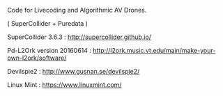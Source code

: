 
Code for Livecoding and Algorithmic AV Drones.

( SuperCollider + Puredata )

SuperCollider 3.6.3 : http://supercollider.github.io/

Pd-L2Ork version 20160614 : http://l2ork.music.vt.edu/main/make-your-own-l2ork/software/

Devilspie2 : http://www.gusnan.se/devilspie2/

Linux Mint : https://www.linuxmint.com/

